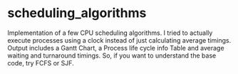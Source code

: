 # scheduling_algorithms
Implementation of a few CPU scheduling algorithms.
I tried to actually execute processes using a clock instead of just calculating average timings.
Output includes a Gantt Chart, a Process life cycle info Table and average waiting and turnaround timings.
So, if you want to understand the base code, try FCFS or SJF.
